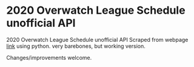 # 2020 Overwatch League Schedule unofficial API 
2020 Overwatch League Schedule unofficial API 
Scraped from webpage [link](https://www.espn.com/esports/story/_/id/14556983/esports-calendar-top-events-league-legends-overwatch-counter-strike-more) using python.
very barebones, but working version.  

Changes/improvements welcome. 
